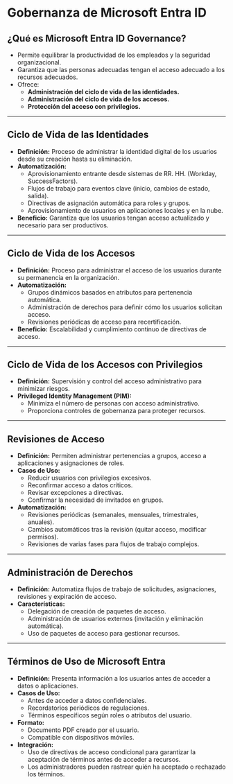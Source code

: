 # Gobernanza de Microsoft Entra ID

## ¿Qué es Microsoft Entra ID Governance?
- Permite equilibrar la productividad de los empleados y la seguridad organizacional.
- Garantiza que las personas adecuadas tengan el acceso adecuado a los recursos adecuados.
- Ofrece:
  - **Administración del ciclo de vida de las identidades.**
  - **Administración del ciclo de vida de los accesos.**
  - **Protección del acceso con privilegios.**

---

## Ciclo de Vida de las Identidades
- **Definición:** Proceso de administrar la identidad digital de los usuarios desde su creación hasta su eliminación.
- **Automatización:**
  - Aprovisionamiento entrante desde sistemas de RR. HH. (Workday, SuccessFactors).
  - Flujos de trabajo para eventos clave (inicio, cambios de estado, salida).
  - Directivas de asignación automática para roles y grupos.
  - Aprovisionamiento de usuarios en aplicaciones locales y en la nube.
- **Beneficio:** Garantiza que los usuarios tengan acceso actualizado y necesario para ser productivos.

---

## Ciclo de Vida de los Accesos
- **Definición:** Proceso para administrar el acceso de los usuarios durante su permanencia en la organización.
- **Automatización:**
  - Grupos dinámicos basados en atributos para pertenencia automática.
  - Administración de derechos para definir cómo los usuarios solicitan acceso.
  - Revisiones periódicas de acceso para recertificación.
- **Beneficio:** Escalabilidad y cumplimiento continuo de directivas de acceso.

---

## Ciclo de Vida de los Accesos con Privilegios
- **Definición:** Supervisión y control del acceso administrativo para minimizar riesgos.
- **Privileged Identity Management (PIM):**
  - Minimiza el número de personas con acceso administrativo.
  - Proporciona controles de gobernanza para proteger recursos.

---

## Revisiones de Acceso
- **Definición:** Permiten administrar pertenencias a grupos, acceso a aplicaciones y asignaciones de roles.
- **Casos de Uso:**
  - Reducir usuarios con privilegios excesivos.
  - Reconfirmar acceso a datos críticos.
  - Revisar excepciones a directivas.
  - Confirmar la necesidad de invitados en grupos.
- **Automatización:**
  - Revisiones periódicas (semanales, mensuales, trimestrales, anuales).
  - Cambios automáticos tras la revisión (quitar acceso, modificar permisos).
  - Revisiones de varias fases para flujos de trabajo complejos.

---

## Administración de Derechos
- **Definición:** Automatiza flujos de trabajo de solicitudes, asignaciones, revisiones y expiración de acceso.
- **Características:**
  - Delegación de creación de paquetes de acceso.
  - Administración de usuarios externos (invitación y eliminación automática).
  - Uso de paquetes de acceso para gestionar recursos.

---

## Términos de Uso de Microsoft Entra
- **Definición:** Presenta información a los usuarios antes de acceder a datos o aplicaciones.
- **Casos de Uso:**
  - Antes de acceder a datos confidenciales.
  - Recordatorios periódicos de regulaciones.
  - Términos específicos según roles o atributos del usuario.
- **Formato:**
  - Documento PDF creado por el usuario.
  - Compatible con dispositivos móviles.
- **Integración:**
  - Uso de directivas de acceso condicional para garantizar la aceptación de términos antes de acceder a recursos.
  - Los administradores pueden rastrear quién ha aceptado o rechazado los términos.
